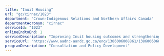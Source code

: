 ```yaml
---
title: "Inuit Housing"
url: "gc/cirnac/1023"
department: "Crown-Indigenous Relations and Northern Affairs Canada"
departmentAcronym: "cirnac"
serviceId: "1023"
onlineEndtoEnd: 1
serviceDescription: "Improving Inuit housing outcomes and strengthening Inuit self-determination and capacity in housing. Solidifying an ongoing direct relationship between Inuit and the federal government for the provision of housing in Inuit Nunangat."
serviceUrl: "https://www.aadnc-aandc.gc.ca/eng/1386006008861/1386006068609"
programDescription: "Consultation and Policy Development"
---
```


